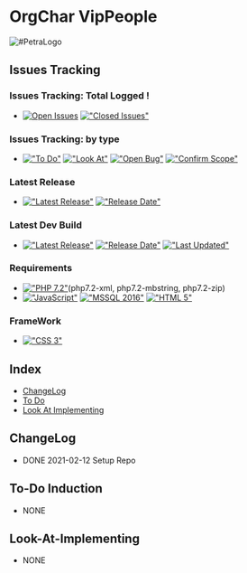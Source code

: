 # OrgChar VipPeople
<img src="https://github.com/HermanRas/OrgChar_VipPeople/blob/main/img/Logo.jpg" alt="#PetraLogo">

## Issues Tracking
### Issues Tracking: Total Logged !
 - [![Open Issues](https://img.shields.io/github/issues/HermanRas/OrgChar_VipPeople.svg)](https://github.com/HermanRas/OrgChar_VipPeople/issues)
[!["Closed Issues"](https://img.shields.io/github/issues-closed/HermanRas/OrgChar_VipPeople.svg?style=flat-square)](https://github.com/HermanRas/OrgChar_VipPeople/issues)
### Issues Tracking: by type
 - [!["To Do"](https://img.shields.io/github/issues/HermanRas/OrgChar_VipPeople/help%20wanted.svg)](https://github.com/HermanRas/OrgChar_VipPeople/labels/help%20wanted)
[!["Look At"](https://img.shields.io/github/issues/HermanRas/OrgChar_VipPeople/enhancement.svg)](https://github.com/HermanRas/OrgChar_VipPeople/labels/enhancement)
[!["Open Bug"](https://img.shields.io/github/issues/HermanRas/OrgChar_VipPeople/bug.svg)](https://github.com/HermanRas/OrgChar_VipPeople/labels/bug)
[!["Confirm Scope"](https://img.shields.io/github/issues/HermanRas/OrgChar_VipPeople/question.svg)](https://github.com/HermanRas/OrgChar_VipPeople/labels/question)

### Latest Release
 - [!["Latest Release"](https://img.shields.io/github/release/HermanRas/OrgChar_VipPeople.svg)](https://github.com/HermanRas/OrgChar_VipPeople/releases)
[!["Release Date"](https://img.shields.io/github/release-date/HermanRas/OrgChar_VipPeople.svg)](https://github.com/HermanRas/OrgChar_VipPeople/releases)

### Latest Dev Build
 - [!["Latest Release"](https://img.shields.io/github/release-pre/HermanRas/OrgChar_VipPeople.svg)](https://github.com/HermanRas/OrgChar_VipPeople/releases)
[!["Release Date"](https://img.shields.io/github/release-date-pre/HermanRas/OrgChar_VipPeople.svg)](https://github.com/HermanRas/OrgChar_VipPeople/releases)
[!["Last Updated"](https://img.shields.io/github/last-commit/HermanRas/OrgChar_VipPeople.svg)](https://github.com/HermanRas/OrgChar_VipPeople/releases)

### Requirements
 - [!["PHP 7.2"](https://img.shields.io/badge/PHP-7.2%5E-blue.svg)](https://www.php.net/)(php7.2-xml, php7.2-mbstring, php7.2-zip)
 - [!["JavaScript"](https://img.shields.io/badge/JavaScript-1.8%5E-blue.svg)](https://developer.mozilla.org/en-US/docs/Web/JavaScript)
[!["MSSQL 2016"](https://img.shields.io/badge/MSSQL-2016%5E-blue.svg)](https://www.microsoft.com/en-us/sql-server/sql-server-downloads)
[!["HTML 5"](https://img.shields.io/badge/HTML-5-blue.svg)](https://html5test.com/results/desktop.html)


### FrameWork 
 - [!["CSS 3"](https://img.shields.io/badge/CSS-3-blue.svg)](http://www.css3.info/)

## Index
- [ChangeLog](#changelog)
- [To Do](#to-do)
- [Look At Implementing](#look-at-implementing)


## ChangeLog
- DONE 2021-02-12 Setup Repo

## To-Do Induction
- NONE

## Look-At-Implementing
- NONE
